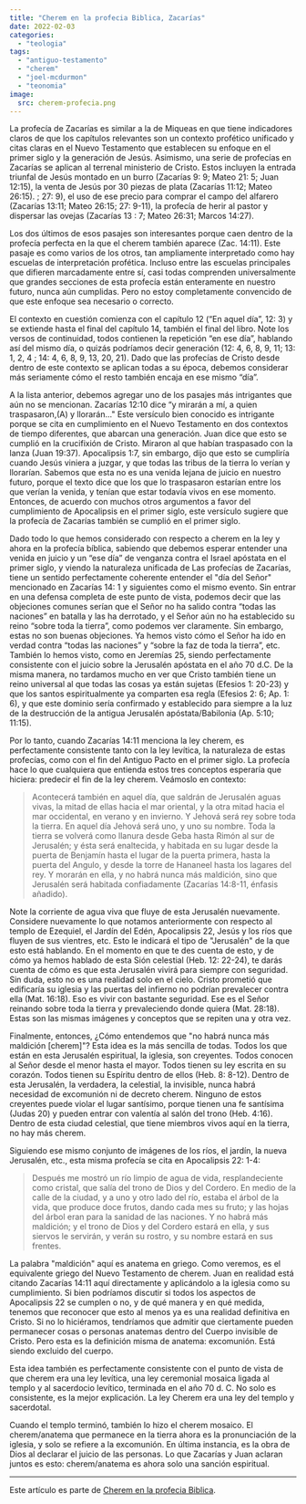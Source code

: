 ```yaml
---
title: "Cherem en la profecia Biblica, Zacarías"
date: 2022-02-03
categories: 
  - "teologia"
tags: 
  - "antiguo-testamento"
  - "cherem"
  - "joel-mcdurmon"
  - "teonomia"
image:
  src: cherem-profecia.png
---
```


La profecía de Zacarías es similar a la de Miqueas en que tiene indicadores claros de que los capítulos relevantes son un contexto profético unificado y citas claras en el Nuevo Testamento que establecen su enfoque en el primer siglo y la generación de Jesús. Asimismo, una serie de profecías en Zacarías se aplican al terrenal ministerio de Cristo. Estos incluyen la entrada triunfal de Jesús montado en un burro (Zacarías 9: 9; Mateo 21: 5; Juan 12:15), la venta de Jesús por 30 piezas de plata (Zacarías 11:12; Mateo 26:15). ; 27: 9), el uso de ese precio para comprar el campo del alfarero (Zacarías 13:11; Mateo 26:15; 27: 9-11), la profecía de herir al pastor y dispersar las ovejas (Zacarías 13 : 7; Mateo 26:31; Marcos 14:27).

Los dos últimos de esos pasajes son interesantes porque caen dentro de la profecía perfecta en la que el cherem también aparece (Zac. 14:11). Este pasaje es como varios de los otros, tan ampliamente interpretado como hay escuelas de interpretación profética. Incluso entre las escuelas principales que difieren marcadamente entre sí, casi todas comprenden universalmente que grandes secciones de esta profecía están enteramente en nuestro futuro, nunca aún cumplidas. Pero no estoy completamente convencido de que este enfoque sea necesario o correcto.

El contexto en cuestión comienza con el capítulo 12 (“En aquel día”, 12: 3) y se extiende hasta el final del capítulo 14, también el final del libro. Note los versos de continuidad, todos contienen la repetición “en ese día”, hablando así del mismo día, o quizás podríamos decir generación (12: 4, 6, 8, 9, 11; 13: 1, 2, 4 ; 14: 4, 6, 8, 9, 13, 20, 21). Dado que las profecías de Cristo desde dentro de este contexto se aplican todas a su época, debemos considerar más seriamente cómo el resto también encaja en ese mismo “día”.

A la lista anterior, debemos agregar uno de los pasajes más intrigantes que aún no se mencionan. Zacarías 12:10 dice “y mirarán a mí, a quien traspasaron,(A) y llorarán..." Este versículo bien conocido es intrigante porque se cita en cumplimiento en el Nuevo Testamento en dos contextos de tiempo diferentes, que abarcan una generación. Juan dice que esto se cumplió en la crucifixión de Cristo. Miraron al que habían traspasado con la lanza (Juan 19:37). Apocalipsis 1:7, sin embargo, dijo que esto se cumpliría cuando Jesús viniera a juzgar, y que todas las tribus de la tierra lo verían y llorarían. Sabemos que esta no es una venida lejana de juicio en nuestro futuro, porque el texto dice que los que lo traspasaron estarían entre los que verían la venida, y tenían que estar todavía vivos en ese momento. Entonces, de acuerdo con muchos otros argumentos a favor del cumplimiento de Apocalipsis en el primer siglo, este versículo sugiere que la profecía de Zacarías también se cumplió en el primer siglo.

Dado todo lo que hemos considerado con respecto a cherem en la ley y ahora en la profecía bíblica, sabiendo que debemos esperar entender una venida en juicio y un “ese día” de venganza contra el Israel apóstata en el primer siglo, y viendo la naturaleza unificada de Las profecías de Zacarías, tiene un sentido perfectamente coherente entender el "día del Señor" mencionado en Zacarías 14: 1 y siguientes como el mismo evento. Sin entrar en una defensa completa de este punto de vista, podemos decir que las objeciones comunes serían que el Señor no ha salido contra “todas las naciones” en batalla y las ha derrotado, y el Señor aún no ha establecido su reino “sobre toda la tierra”, como podemos ver claramente. Sin embargo, estas no son buenas objeciones. Ya hemos visto cómo el Señor ha ido en verdad contra “todas las naciones” y “sobre la faz de toda la tierra”, etc. También lo hemos visto, como en Jeremías 25, siendo perfectamente consistente con el juicio sobre la Jerusalén apóstata en el año 70 d.C. De la misma manera, no tardamos mucho en ver que Cristo también tiene un reino universal al que todas las cosas ya están sujetas (Efesios 1: 20-23) y que los santos espiritualmente ya comparten esa regla (Efesios 2: 6; Ap. 1: 6), y que este dominio sería confirmado y establecido para siempre a la luz de la destrucción de la antigua Jerusalén apóstata/Babilonia (Ap. 5:10; 11:15).

Por lo tanto, cuando Zacarías 14:11 menciona la ley cherem, es perfectamente consistente tanto con la ley levítica, la naturaleza de estas profecías, como con el fin del Antiguo Pacto en el primer siglo. La profecía hace lo que cualquiera que entienda estos tres conceptos esperaría que hiciera: predecir el fin de la ley cherem. Veámoslo en contexto:

> Acontecerá también en aquel día, que saldrán de Jerusalén aguas vivas, la mitad de ellas hacia el mar oriental, y la otra mitad hacia el mar occidental, en verano y en invierno. Y Jehová será rey sobre toda la tierra. En aquel día Jehová será uno, y uno su nombre. Toda la tierra se volverá como llanura desde Geba hasta Rimón al sur de Jerusalén; y ésta será enaltecida, y habitada en su lugar desde la puerta de Benjamín hasta el lugar de la puerta primera, hasta la puerta del Angulo, y desde la torre de Hananeel hasta los lagares del rey. Y morarán en ella, y no habrá nunca más maldición, sino que Jerusalén será habitada confiadamente (Zacarías 14:8-11, énfasis añadido).

Note la corriente de agua viva que fluye de esta Jerusalén nuevamente. Considere nuevamente lo que notamos anteriormente con respecto al templo de Ezequiel, el Jardín del Edén, Apocalipsis 22, Jesús y los ríos que fluyen de sus vientres, etc. Esto le indicará el tipo de "Jerusalén" de la que esto está hablando. En el momento en que te des cuenta de esto, y de cómo ya hemos hablado de esta Sión celestial (Heb. 12: 22-24), te darás cuenta de cómo es que esta Jerusalén vivirá para siempre con seguridad. Sin duda, esto no es una realidad solo en el cielo. Cristo prometió que edificaría su iglesia y las puertas del infierno no podrían prevalecer contra ella (Mat. 16:18). Eso es vivir con bastante seguridad. Ese es el Señor reinando sobre toda la tierra y prevaleciendo donde quiera (Mat. 28:18). Estas son las mismas imágenes y conceptos que se repiten una y otra vez.

Finalmente, entonces, ¿Cómo entendemos que "no habrá nunca más maldición \[cherem\]"? Esta idea es la más sencilla de todas. Todos los que están en esta Jerusalén espiritual, la iglesia, son creyentes. Todos conocen al Señor desde el menor hasta el mayor. Todos tienen su ley escrita en su corazón. Todos tienen su Espíritu dentro de ellos (Heb. 8: 8-12). Dentro de esta Jerusalén, la verdadera, la celestial, la invisible, nunca habrá necesidad de excomunión ni de decreto cherem. Ninguno de estos creyentes puede violar el lugar santísimo, porque tienen una fe santísima (Judas 20) y pueden entrar con valentía al salón del trono (Heb. 4:16). Dentro de esta ciudad celestial, que tiene miembros vivos aquí en la tierra, no hay más cherem.

Siguiendo ese mismo conjunto de imágenes de los ríos, el jardín, la nueva Jerusalén, etc., esta misma profecía se cita en Apocalipsis 22: 1-4:

> Después me mostró un río limpio de agua de vida, resplandeciente como cristal, que salía del trono de Dios y del Cordero. En medio de la calle de la ciudad, y a uno y otro lado del río, estaba el árbol de la vida, que produce doce frutos, dando cada mes su fruto; y las hojas del árbol eran para la sanidad de las naciones. Y no habrá más maldición; y el trono de Dios y del Cordero estará en ella, y sus siervos le servirán, y verán su rostro, y su nombre estará en sus frentes.

La palabra "maldición" aquí es anatema en griego. Como veremos, es el equivalente griego del Nuevo Testamento de cherem. Juan en realidad está citando Zacarías 14:11 aquí directamente y aplicándolo a la iglesia como su cumplimiento. Si bien podríamos discutir si todos los aspectos de Apocalipsis 22 se cumplen o no, y de qué manera y en qué medida, tenemos que reconocer que esto al menos ya es una realidad definitiva en Cristo. Si no lo hiciéramos, tendríamos que admitir que ciertamente pueden permanecer cosas o personas anatemas dentro del Cuerpo invisible de Cristo. Pero esta es la definición misma de anatema: excomunión. Está siendo excluido del cuerpo.

Esta idea también es perfectamente consistente con el punto de vista de que cherem era una ley levítica, una ley ceremonial mosaica ligada al templo y al sacerdocio levítico, terminada en el año 70 d. C. No solo es consistente, es la mejor explicación. La ley Cherem era una ley del templo y sacerdotal.

Cuando el templo terminó, también lo hizo el cherem mosaico. El cherem/anatema que permanece en la tierra ahora es la pronunciación de la iglesia, y solo se refiere a la excomunión. En última instancia, es la obra de Dios al declarar el juicio de las personas. Lo que Zacarías y Juan aclaran juntos es esto: cherem/anatema es ahora solo una sanción espiritual.

* * *

Este artículo es parte de [Cherem en la profecia Biblica](/articulos/cherem-en-la-profecia-biblica).

